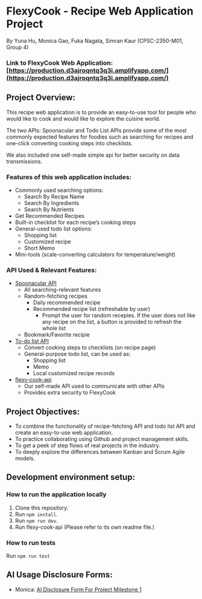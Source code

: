 # FlexyCook - Recipe Web Application Project
By Yuna Hu, Monica Gao, Fuka Nagata, Simran Kaur (CPSC-2350-M01, Group 4)

### Link to FlexyCook Web Application: [https://production.d3ajroqntq3q3i.amplifyapp.com/](https://production.d3ajroqntq3q3i.amplifyapp.com/)

## Project Overview:
   This recipe web application is to provide an easy-to-use tool for people who would like to cook and would like to explore the cuisine world.

   The two APIs: Spoonacular and Todo List APIs provide some of the most commonly expected features for foodies such as searching for recipes and one-click converting cooking steps into checklists.

   We also included one self-made simple api for better security on data transmissions.

### Features of this web application includes:
- Commonly used searching options:
   - Search By Recipe Name
   - Search By Ingredients
   - Search By Nutrients
- Get Recommended Recipes
- Built-in checklist for each recipe’s cooking steps
- General-used todo list options:
   - Shopping list
   - Customized recipe
   - Short Memo
- Mini-tools (scale-converting calculators for temperature/weight)

### API Used & Relevant Features:
- [Spoonacular API](https://spoonacular.com/food-api)
   - All searching-relevant features
   - Random-fetching recipes
      - Daily recommended recipe
      - Recommended recipe list (refreshable by user)
         - Prompt the user for random recepies. If the user does not like any recipe on the list, a button is provided to refresh the whole list
   - Bookmark/Favorite recipie
- [To-do list API](https://developer.todoist.com/guides/#developing-with-todoist)
   - Convert cooking steps to checklists (on recipe page)
   - General-purpose todo list, can be used as:
      - Shopping list
      - Memo
      - Local customized recipe records
- [flexy-cook-api](https://github.com/yunahu/flexy-cook-api)
   - Our self-made API used to communicate with other APIs
   - Provides extra security to FlexyCook


## Project Objectives:
- To combine the functionality of recipe-fetching API and todo list API and create an easy-to-use web application.
- To practice collaborating using Github and project management skills.
- To get a peek of step flows of real projects in the industry.
- To deeply explore the differences between Kanban and Scrum Agile models.


## Development environment setup:

### How to run the application locally
1. Clone this repository.
2. Run `npm install`.
3. Run `npm run dev`.
4. Run flexy-cook-api (Please refer to its own readme file.)

### How to run tests
Run `npm run test`


## AI Usage Disclosure Forms:
- Monica: [AI Disclosure Form For Project Milestone 1](AI_Disclosure_Forms/P1_AI_Declaration_Monica_Gao_100354959.pdf)
